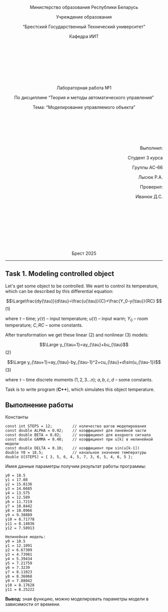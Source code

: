 <p align="center"> Министерство образования Республики Беларусь</p>
<p align="center">Учреждение образования</p>
<p align="center">“Брестский Государственный Технический университет”</p>
<p align="center">Кафедра ИИТ</p>
<br><br><br><br><br><br><br>
<p align="center">Лабораторная работа №1</p>
<p align="center">По дисциплине “Теория и методы автоматического управления”</p>
<p align="center">Тема: “Моделирование управляемого объекта”</p>
<br><br><br><br><br>
<p align="right">Выполнил:</p>
<p align="right">Студент 3 курса</p>
<p align="right">Группы АС-66</p>
<p align="right">Лысюк Р.А.</p>
<p align="right">Проверил:</p>
<p align="right">Иванюк Д.С.</p>
<br><br><br><br><br><br><br><br>
<p align="center">Брест 2025</p>

---

## Task 1. Modeling controlled object

Let's get some object to be controlled. We want to control its temperature, which can be described by this differential equation:

$$\Large\frac{dy(\tau)}{d\tau}=\frac{u(\tau)}{C}+\frac{Y_0-y(\tau)}{RC} $$ (1)

where $\tau$ – time; $y(\tau)$ – input temperature; $u(\tau)$ – input warm; $Y_0$ – room temperature; $C,RC$ – some constants.

After transformation we get these linear (2) and nonlinear (3) models:

$$\Large y_{\tau+1}=ay_{\tau}+bu_{\tau}$$ (2)

$$\Large y_{\tau+1}=ay_{\tau}-by_{\tau-1}^2+cu_{\tau}+d\sin(u_{\tau-1})$$ (3)

where $\tau$ – time discrete moments ($1,2,3{\dots}n$); $a,b,c,d$ – some constants.

Task is to write program (**С++**), which simulates this object temperature.

## Выполнение работы

Константы

```
const int STEPS = 12;         // количество шагов моделирования
const double ALPHA = 0.92;    // коэффициент для линейной части
const double BETA = 0.02;     // коэффициент для входного сигнала
const double GAMMA = 0.40;    // коэффициент при u[k] в нелинейной модели
const double DELTA = 0.10;    // коэффициент при sin(u[k-1])
double Y0 = 18.5;             // начальное значение температуры
double U[STEPS] = { 3, 5, 6, 4, 5, 7, 3, 6, 5, 4, 6, 5 };
```

Имея данные параметры получим результат работы программы:

```Линейная модель:
y0 = 18.5
y1 = 17.08
y2 = 15.8136
y3 = 14.6685
y4 = 13.575
y5 = 12.589
y6 = 11.7219
y7 = 10.8442
y8 = 10.0966
y9 = 9.38889
y10 = 8.71778
y11 = 8.14036
y12 = 7.58913

Нелинейная модель:
y0 = 18.5
y1 = 12.1891
y2 = 6.67309
y3 = 4.73981
y4 = 5.39434
y5 = 7.21759
y6 = 7.3239
y7 = 8.11023
y8 = 8.36068
y9 = 7.88042
y10 = 8.17628
y11 = 8.25222

```

**Вывод:** зная функцию, можно моделировать параметры модели в зависимости от времени.